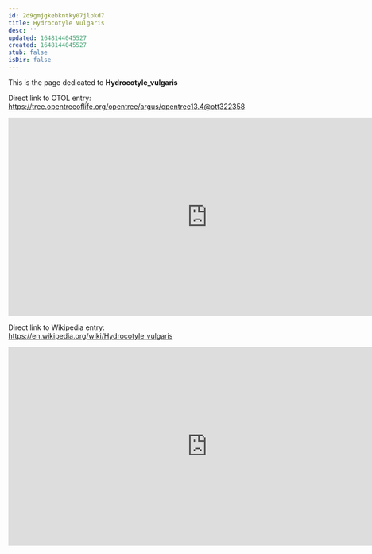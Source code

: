 ```yaml
---
id: 2d9gmjgkebkntky07jlpkd7
title: Hydrocotyle Vulgaris
desc: ''
updated: 1648144045527
created: 1648144045527
stub: false
isDir: false
---
```

This is the page dedicated to **Hydrocotyle_vulgaris**


Direct link to OTOL entry: https://tree.opentreeoflife.org/opentree/argus/opentree13.4@ott322358



<html>
    <body>
    <iframe src="https://tree.opentreeoflife.org/opentree/argus/opentree13.4@ott322358"
    width="800" height="400" frameborder="0" allowfullscreen> </iframe>
    </body>
</html>
    


Direct link to Wikipedia entry: https://en.wikipedia.org/wiki/Hydrocotyle_vulgaris



<html>
    <body>
    <iframe src="https://en.wikipedia.org/wiki/Hydrocotyle_vulgaris"
    width="800" height="400" frameborder="0" allowfullscreen> </iframe>
    </body>
</html>
    
